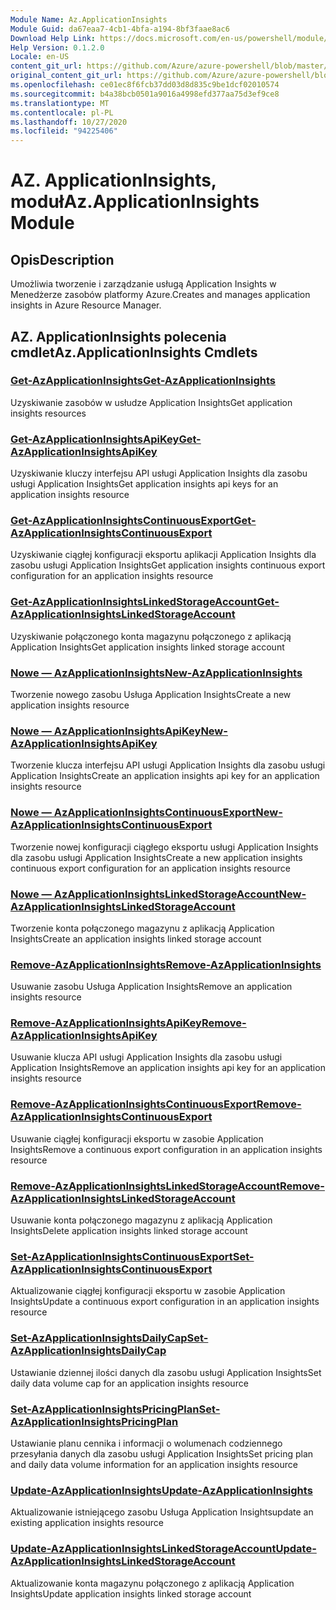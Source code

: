 ```yaml
---
Module Name: Az.ApplicationInsights
Module Guid: da67eaa7-4cb1-4bfa-a194-8bf3faae8ac6
Download Help Link: https://docs.microsoft.com/en-us/powershell/module/az.applicationinsights
Help Version: 0.1.2.0
Locale: en-US
content_git_url: https://github.com/Azure/azure-powershell/blob/master/src/ApplicationInsights/ApplicationInsights/help/Az.ApplicationInsights.md
original_content_git_url: https://github.com/Azure/azure-powershell/blob/master/src/ApplicationInsights/ApplicationInsights/help/Az.ApplicationInsights.md
ms.openlocfilehash: ce01ec8f6fcb37dd03d8d835c9be1dcf02010574
ms.sourcegitcommit: b4a38bcb0501a9016a4998efd377aa75d3ef9ce8
ms.translationtype: MT
ms.contentlocale: pl-PL
ms.lasthandoff: 10/27/2020
ms.locfileid: "94225406"
---
```

# <span data-ttu-id="37d1c-101">AZ. ApplicationInsights, moduł</span><span class="sxs-lookup"><span data-stu-id="37d1c-101">Az.ApplicationInsights Module</span></span>
## <span data-ttu-id="37d1c-102">Opis</span><span class="sxs-lookup"><span data-stu-id="37d1c-102">Description</span></span>
<span data-ttu-id="37d1c-103">Umożliwia tworzenie i zarządzanie usługą Application Insights w Menedżerze zasobów platformy Azure.</span><span class="sxs-lookup"><span data-stu-id="37d1c-103">Creates and manages application insights in Azure Resource Manager.</span></span>

## <span data-ttu-id="37d1c-104">AZ. ApplicationInsights polecenia cmdlet</span><span class="sxs-lookup"><span data-stu-id="37d1c-104">Az.ApplicationInsights Cmdlets</span></span>
### [<span data-ttu-id="37d1c-105">Get-AzApplicationInsights</span><span class="sxs-lookup"><span data-stu-id="37d1c-105">Get-AzApplicationInsights</span></span>](Get-AzApplicationInsights.md)
<span data-ttu-id="37d1c-106">Uzyskiwanie zasobów w usłudze Application Insights</span><span class="sxs-lookup"><span data-stu-id="37d1c-106">Get application insights resources</span></span>

### [<span data-ttu-id="37d1c-107">Get-AzApplicationInsightsApiKey</span><span class="sxs-lookup"><span data-stu-id="37d1c-107">Get-AzApplicationInsightsApiKey</span></span>](Get-AzApplicationInsightsApiKey.md)
<span data-ttu-id="37d1c-108">Uzyskiwanie kluczy interfejsu API usługi Application Insights dla zasobu usługi Application Insights</span><span class="sxs-lookup"><span data-stu-id="37d1c-108">Get application insights api keys for an application insights resource</span></span>

### [<span data-ttu-id="37d1c-109">Get-AzApplicationInsightsContinuousExport</span><span class="sxs-lookup"><span data-stu-id="37d1c-109">Get-AzApplicationInsightsContinuousExport</span></span>](Get-AzApplicationInsightsContinuousExport.md)
<span data-ttu-id="37d1c-110">Uzyskiwanie ciągłej konfiguracji eksportu aplikacji Application Insights dla zasobu usługi Application Insights</span><span class="sxs-lookup"><span data-stu-id="37d1c-110">Get application insights continuous export configuration for an application insights resource</span></span>

### [<span data-ttu-id="37d1c-111">Get-AzApplicationInsightsLinkedStorageAccount</span><span class="sxs-lookup"><span data-stu-id="37d1c-111">Get-AzApplicationInsightsLinkedStorageAccount</span></span>](Get-AzApplicationInsightsLinkedStorageAccount.md)
<span data-ttu-id="37d1c-112">Uzyskiwanie połączonego konta magazynu połączonego z aplikacją Application Insights</span><span class="sxs-lookup"><span data-stu-id="37d1c-112">Get application insights linked storage account</span></span>

### [<span data-ttu-id="37d1c-113">Nowe — AzApplicationInsights</span><span class="sxs-lookup"><span data-stu-id="37d1c-113">New-AzApplicationInsights</span></span>](New-AzApplicationInsights.md)
<span data-ttu-id="37d1c-114">Tworzenie nowego zasobu Usługa Application Insights</span><span class="sxs-lookup"><span data-stu-id="37d1c-114">Create a new application insights resource</span></span>

### [<span data-ttu-id="37d1c-115">Nowe — AzApplicationInsightsApiKey</span><span class="sxs-lookup"><span data-stu-id="37d1c-115">New-AzApplicationInsightsApiKey</span></span>](New-AzApplicationInsightsApiKey.md)
<span data-ttu-id="37d1c-116">Tworzenie klucza interfejsu API usługi Application Insights dla zasobu usługi Application Insights</span><span class="sxs-lookup"><span data-stu-id="37d1c-116">Create an application insights api key for an application insights resource</span></span>

### [<span data-ttu-id="37d1c-117">Nowe — AzApplicationInsightsContinuousExport</span><span class="sxs-lookup"><span data-stu-id="37d1c-117">New-AzApplicationInsightsContinuousExport</span></span>](New-AzApplicationInsightsContinuousExport.md)
<span data-ttu-id="37d1c-118">Tworzenie nowej konfiguracji ciągłego eksportu usługi Application Insights dla zasobu usługi Application Insights</span><span class="sxs-lookup"><span data-stu-id="37d1c-118">Create a new application insights continuous export configuration for an application insights resource</span></span>

### [<span data-ttu-id="37d1c-119">Nowe — AzApplicationInsightsLinkedStorageAccount</span><span class="sxs-lookup"><span data-stu-id="37d1c-119">New-AzApplicationInsightsLinkedStorageAccount</span></span>](New-AzApplicationInsightsLinkedStorageAccount.md)
<span data-ttu-id="37d1c-120">Tworzenie konta połączonego magazynu z aplikacją Application Insights</span><span class="sxs-lookup"><span data-stu-id="37d1c-120">Create an application insights linked storage account</span></span>

### [<span data-ttu-id="37d1c-121">Remove-AzApplicationInsights</span><span class="sxs-lookup"><span data-stu-id="37d1c-121">Remove-AzApplicationInsights</span></span>](Remove-AzApplicationInsights.md)
<span data-ttu-id="37d1c-122">Usuwanie zasobu Usługa Application Insights</span><span class="sxs-lookup"><span data-stu-id="37d1c-122">Remove an application insights resource</span></span>

### [<span data-ttu-id="37d1c-123">Remove-AzApplicationInsightsApiKey</span><span class="sxs-lookup"><span data-stu-id="37d1c-123">Remove-AzApplicationInsightsApiKey</span></span>](Remove-AzApplicationInsightsApiKey.md)
<span data-ttu-id="37d1c-124">Usuwanie klucza API usługi Application Insights dla zasobu usługi Application Insights</span><span class="sxs-lookup"><span data-stu-id="37d1c-124">Remove an application insights api key for an application insights resource</span></span>

### [<span data-ttu-id="37d1c-125">Remove-AzApplicationInsightsContinuousExport</span><span class="sxs-lookup"><span data-stu-id="37d1c-125">Remove-AzApplicationInsightsContinuousExport</span></span>](Remove-AzApplicationInsightsContinuousExport.md)
<span data-ttu-id="37d1c-126">Usuwanie ciągłej konfiguracji eksportu w zasobie Application Insights</span><span class="sxs-lookup"><span data-stu-id="37d1c-126">Remove a continuous export configuration in an application insights resource</span></span>

### [<span data-ttu-id="37d1c-127">Remove-AzApplicationInsightsLinkedStorageAccount</span><span class="sxs-lookup"><span data-stu-id="37d1c-127">Remove-AzApplicationInsightsLinkedStorageAccount</span></span>](Remove-AzApplicationInsightsLinkedStorageAccount.md)
<span data-ttu-id="37d1c-128">Usuwanie konta połączonego magazynu z aplikacją Application Insights</span><span class="sxs-lookup"><span data-stu-id="37d1c-128">Delete application insights linked storage account</span></span>

### [<span data-ttu-id="37d1c-129">Set-AzApplicationInsightsContinuousExport</span><span class="sxs-lookup"><span data-stu-id="37d1c-129">Set-AzApplicationInsightsContinuousExport</span></span>](Set-AzApplicationInsightsContinuousExport.md)
<span data-ttu-id="37d1c-130">Aktualizowanie ciągłej konfiguracji eksportu w zasobie Application Insights</span><span class="sxs-lookup"><span data-stu-id="37d1c-130">Update a continuous export configuration in an application insights resource</span></span>

### [<span data-ttu-id="37d1c-131">Set-AzApplicationInsightsDailyCap</span><span class="sxs-lookup"><span data-stu-id="37d1c-131">Set-AzApplicationInsightsDailyCap</span></span>](Set-AzApplicationInsightsDailyCap.md)
<span data-ttu-id="37d1c-132">Ustawianie dziennej ilości danych dla zasobu usługi Application Insights</span><span class="sxs-lookup"><span data-stu-id="37d1c-132">Set daily data volume cap for an application insights resource</span></span>

### [<span data-ttu-id="37d1c-133">Set-AzApplicationInsightsPricingPlan</span><span class="sxs-lookup"><span data-stu-id="37d1c-133">Set-AzApplicationInsightsPricingPlan</span></span>](Set-AzApplicationInsightsPricingPlan.md)
<span data-ttu-id="37d1c-134">Ustawianie planu cennika i informacji o wolumenach codziennego przesyłania danych dla zasobu usługi Application Insights</span><span class="sxs-lookup"><span data-stu-id="37d1c-134">Set pricing plan and daily data volume information for an application insights resource</span></span>

### [<span data-ttu-id="37d1c-135">Update-AzApplicationInsights</span><span class="sxs-lookup"><span data-stu-id="37d1c-135">Update-AzApplicationInsights</span></span>](Update-AzApplicationInsights.md)
<span data-ttu-id="37d1c-136">Aktualizowanie istniejącego zasobu Usługa Application Insights</span><span class="sxs-lookup"><span data-stu-id="37d1c-136">update an existing application insights resource</span></span>

### [<span data-ttu-id="37d1c-137">Update-AzApplicationInsightsLinkedStorageAccount</span><span class="sxs-lookup"><span data-stu-id="37d1c-137">Update-AzApplicationInsightsLinkedStorageAccount</span></span>](Update-AzApplicationInsightsLinkedStorageAccount.md)
<span data-ttu-id="37d1c-138">Aktualizowanie konta magazynu połączonego z aplikacją Application Insights</span><span class="sxs-lookup"><span data-stu-id="37d1c-138">Update application insights linked storage account</span></span>

